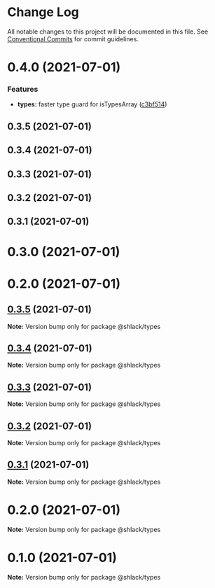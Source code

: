 # Change Log

All notable changes to this project will be documented in this file.
See [Conventional Commits](https://conventionalcommits.org) for commit guidelines.

# 0.4.0 (2021-07-01)


### Features

* **types:** faster type guard for isTypesArray ([c3bf514](https://github.com/handasolo/js-ts-monorepos/commit/c3bf514839f9f58ca65671bef22e0e5dadbc9278))



## 0.3.5 (2021-07-01)



## 0.3.4 (2021-07-01)



## 0.3.3 (2021-07-01)



## 0.3.2 (2021-07-01)



## 0.3.1 (2021-07-01)



# 0.3.0 (2021-07-01)



# 0.2.0 (2021-07-01)





## [0.3.5](https://github.com/handasolo/js-ts-monorepos/compare/v0.3.4...v0.3.5) (2021-07-01)

**Note:** Version bump only for package @shlack/types





## [0.3.4](https://github.com/handasolo/js-ts-monorepos/compare/v0.3.3...v0.3.4) (2021-07-01)

**Note:** Version bump only for package @shlack/types





## [0.3.3](https://github.com/handasolo/js-ts-monorepos/compare/v0.3.2...v0.3.3) (2021-07-01)

**Note:** Version bump only for package @shlack/types





## [0.3.2](https://github.com/handasolo/js-ts-monorepos/compare/v0.3.1...v0.3.2) (2021-07-01)

**Note:** Version bump only for package @shlack/types





## [0.3.1](https://github.com/handasolo/js-ts-monorepos/compare/v0.3.0...v0.3.1) (2021-07-01)

**Note:** Version bump only for package @shlack/types





# 0.2.0 (2021-07-01)

**Note:** Version bump only for package @shlack/types





# 0.1.0 (2021-07-01)

**Note:** Version bump only for package @shlack/types
